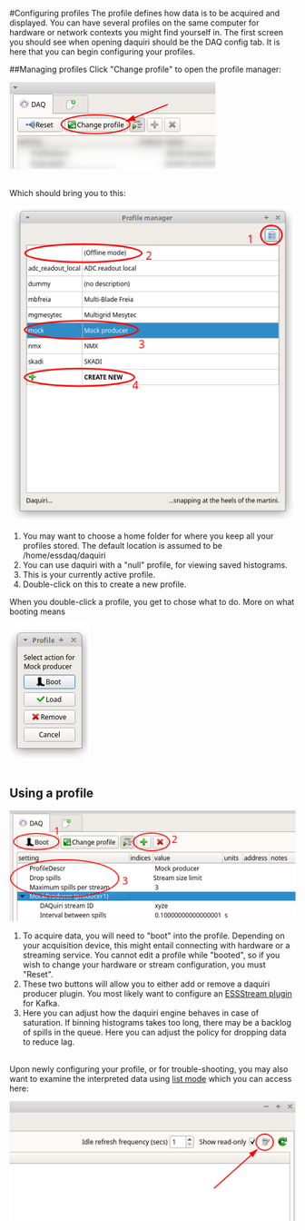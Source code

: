 #Configuring profiles
The profile defines how data is to be acquired and displayed. You can have several 
profiles on the same computer for hardware or network contexts you might find yourself in.
The first screen you should see when opening daquiri should be the DAQ config tab. It is here that
you can begin configuring your profiles.

##Managing profiles
Click "Change profile" to open the profile manager:

![screenshot](change_profiles.png)
<br><br>


Which should bring you to this:

![screenshot](profile_manager.png)

1. You may want to choose a home folder for where you keep all your profiles stored. The
default location is assumed to be /home/essdaq/daquiri
2. You can use daquiri with a "null" profile, for viewing saved histograms.
3. This is your currently active profile.
4. Double-click on this to create a new profile.

When you double-click a profile, you get to chose what to do. More on what booting means 

![screenshot](profile_actions.png)
<br><br>



## Using a profile

![screenshot](unbooted.png)

1. To acquire data, you will need to "boot" into the profile. Depending on your acquisition 
device, this might entail connecting with hardware or a streaming service. You cannot edit a
profile while "booted", so if you wish to change your hardware or stream configuration, you
must "Reset".
2. These two buttons will allow you to either add or remove a daquiri producer plugin.
 You most likely want to configure an [ESSStream plugin](../kafka_plugin/README.md) for Kafka.
3. Here you can adjust how the daquiri engine behaves in case of saturation. If binning
histograms takes too long, there may be a backlog of spills in the queue. Here you can adjust the
policy for dropping data to reduce lag.
<br><br>

Upon newly configuring your profile, or for trouble-shooting, you may also want to examine
the interpreted data using [list mode](../list/README.md) which you can access here:

![screenshot](access_list_mode.png)
<br><br>
